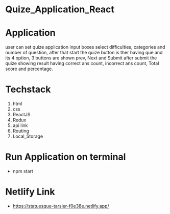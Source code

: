 # Quize_Application_React

# Application 

 user can set quize application input boxes select difficulties, categories and number of question,
 after that start the quize button is ther having que and its 4 option, 3 buttons are shown prev, Next and Submit
 after submit the quize showing result having correct ans count, incorrect ans count, Total score and percentage.

# Techstack

1. html
2. css
3. ReactJS
4. Redux
5. api link
6. Routing
7. Local_Storage

# Run Application on terminal

- npm start

# Netlify Link

- https://statuesque-tarsier-f0e38e.netlify.app/
